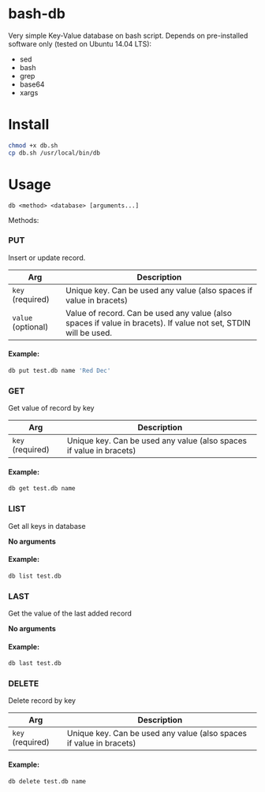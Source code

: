 bash-db
=======

Very simple Key-Value database on bash script. Depends on pre-installed software only (tested on Ubuntu 14.04 LTS):
* sed
* bash
* grep
* base64
* xargs

Install
=======

```bash
chmod +x db.sh
cp db.sh /usr/local/bin/db
```

Usage
=======
`db <method> <database> [arguments...]`

Methods:

### PUT

Insert or update record.

| Arg               | Description  |
|-------------------| -------------|
| `key` (required)  | Unique key. Can be used any value (also spaces if value in bracets)
| `value` (optional)| Value of record.  Can be used any value (also spaces if value in bracets). If value not set, STDIN will be used.

#### Example:

```bash
db put test.db name 'Red Dec'
```

### GET

Get value of record by key

| Arg               | Description  |
|-------------------| -------------|
| `key` (required)  | Unique key. Can be used any value (also spaces if value in bracets)

#### Example:

```bash
db get test.db name
```

### LIST

Get all keys in database

**No arguments**

#### Example:

```bash
db list test.db
```

### LAST

Get the value of the last added record

**No arguments**

#### Example:

```bash
db last test.db
```

### DELETE

Delete record by key

| Arg               | Description  |
|-------------------| -------------|
| `key` (required)  | Unique key. Can be used any value (also spaces if value in bracets)

#### Example:

```bash
db delete test.db name
```
